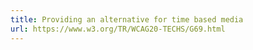 ```yaml
---
title: Providing an alternative for time based media
url: https://www.w3.org/TR/WCAG20-TECHS/G69.html
---
```

